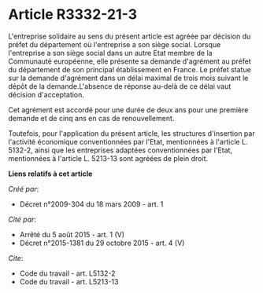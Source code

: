 # Article R3332-21-3

L'entreprise solidaire au sens du présent article est agréée par décision du préfet du département où l'entreprise a son
siège social. Lorsque l'entreprise a son siège social dans un autre Etat membre de la Communauté européenne, elle présente sa
demande d'agrément au préfet du département de son principal établissement en France. Le préfet statue sur la demande
d'agrément dans un délai maximal de trois mois suivant le dépôt de la demande.L'absence de réponse au-delà de ce délai vaut
décision d'acceptation. 

Cet agrément est accordé pour une durée de deux ans pour une première demande et de cinq ans en cas de renouvellement. 

Toutefois, pour l'application du présent article, les structures d'insertion par l'activité économique conventionnées par
l'Etat, mentionnées à l'article L. 5132-2, ainsi que les entreprises adaptées conventionnées par l'Etat, mentionnées à
l'article L. 5213-13 sont agréées de plein droit.

**Liens relatifs à cet article**

_Créé par_:

  - Décret n°2009-304 du 18 mars 2009 - art. 1

_Cité par_:

  - Arrêté du 5 août 2015 - art. 1 (V)
  - Décret n°2015-1381 du 29 octobre 2015 - art. 4 (V)

_Cite_:

  - Code du travail - art. L5132-2
  - Code du travail - art. L5213-13
